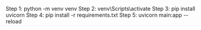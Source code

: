 Step 1: python -m venv venv
Step 2: venv\Scripts\activate
Step 3: pip install uvicorn
Step 4: pip install -r requirements.txt
Step 5: uvicorn main:app --reload 